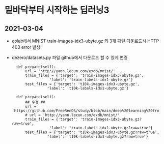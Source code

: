 # 밑바닥부터 시작하는 딥러닝3
## 2021-03-04
- colab에서 MNIST train-images-idx3-ubyte.gz 외 3개 파일 다운로드시 HTTP 403 error 발생
- dezero/datasets.py 파일 github에서 다운로드 할 수 있게 변경
		
		def prepare(self):
			url = 'http://yann.lecun.com/exdb/mnist/'
			train_files = {'target': 'train-images-idx3-ubyte.gz',
				       'label': 'train-labels-idx1-ubyte.gz'}
			test_files = {'target': 't10k-images-idx3-ubyte.gz',
				      'label': 't10k-labels-idx1-ubyte.gz'}
		
		def prepare(self):
			## 수정 ##
			url = 'https://github.com/FreeRenOS/study/blob/main/deep%20learning%20from%20scratch%203/'
			# url = 'http://yann.lecun.com/exdb/mnist/'
			train_files = {'target': 'train-images-idx3-ubyte.gz?raw=true',
				       'label': 'train-labels-idx1-ubyte.gz?raw=true'}
			test_files = {'target': 't10k-images-idx3-ubyte.gz?raw=true',
				      'label': 't10k-labels-idx1-ubyte.gz?raw=true'}
